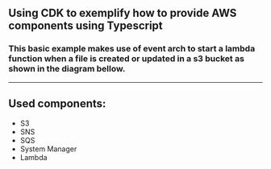 ## Using CDK to exemplify how to provide AWS components using Typescript

### This basic example makes use of event arch to start a lambda function when a file is created or updated in a s3 bucket as shown in the diagram bellow.


---
## Used components:
- S3
- SNS
- SQS
- System Manager
- Lambda

